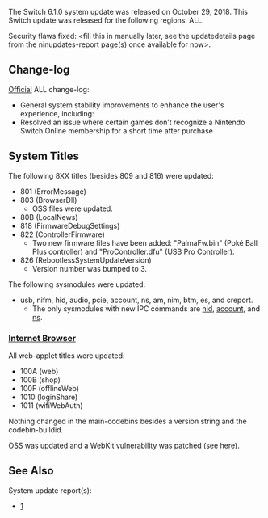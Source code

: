 The Switch 6.1.0 system update was released on October 29, 2018. This
Switch update was released for the following regions: ALL.

Security flaws fixed: \<fill this in manually later, see the
updatedetails page from the ninupdates-report page(s) once available for
now\>.

## Change-log

[Official](https://en-americas-support.nintendo.com/app/answers/detail/a_id/22525/p/897)
ALL change-log:

  - General system stability improvements to enhance the user's
    experience, including:
  - Resolved an issue where certain games don’t recognize a Nintendo
    Switch Online membership for a short time after purchase

## System Titles

The following 8XX titles (besides 809 and 816) were updated:

  - 801 (ErrorMessage)
  - 803 (BrowserDll)
      - OSS files were updated.
  - 80B (LocalNews)
  - 818 (FirmwareDebugSettings)
  - 822 (ControllerFirmware)
      - Two new firmware files have been added: "PalmaFw.bin" (Poké Ball
        Plus controller) and "ProController.dfu" (USB Pro Controller).
  - 826 (RebootlessSystemUpdateVersion)
      - Version number was bumped to 3.

The following sysmodules were updated:

  - usb, nifm, hid, audio, pcie, account, ns, am, nim, btm, es, and
    creport.
      - The only sysmodules with new IPC commands are
        [hid](HID%20services.md "wikilink"),
        [account](Account%20services.md "wikilink"), and
        [ns](NS%20Services.md "wikilink").

### [Internet Browser](Internet%20Browser.md "wikilink")

All web-applet titles were updated:

  - 100A (web)
  - 100B (shop)
  - 100F (offlineWeb)
  - 1010 (loginShare)
  - 1011 (wifiWebAuth)

Nothing changed in the main-codebins besides a version string and the
codebin-buildid.

OSS was updated and a WebKit vulnerability was patched (see
[here](Switch%20Userland%20Flaws.md "wikilink")).

## See Also

System update
    report(s):

  - [1](https://yls8.mtheall.com/ninupdates/reports.php?date=10-29-18_08-05-12&sys=hac)
